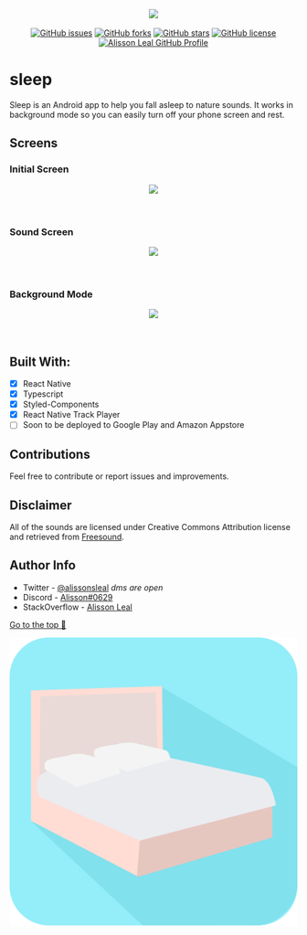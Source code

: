 <p align="center">
  <img  max-width="1024" src="https://i.imgur.com/Hjfu4cd.png">
</p>

<p align="center">
    <a href="https://github.com/Alissonsleal/sleep/issues"><img alt="GitHub issues" src="https://img.shields.io/github/issues/Alissonsleal/sleep?color=sucess&style=flat-square"></a>
    <a href="https://github.com/Alissonsleal/sleep/network"><img alt="GitHub forks" src="https://img.shields.io/github/forks/Alissonsleal/sleep?color=sucess&style=flat-square"></a>
    <a href="https://github.com/Alissonsleal/sleep/stargazers"><img alt="GitHub stars" src="https://img.shields.io/github/stars/Alissonsleal/sleep?color=sucess&style=flat-square"></a>
    <a href="https://github.com/Alissonsleal/sleep/blob/master/LICENSE"><img alt="GitHub license" src="https://img.shields.io/github/license/Alissonsleal/sleep?color=sucess&style=flat-square"></a>
    <a href="https://github.com/Alissonsleal/"><img alt="Alisson Leal GitHub Profile" src="https://img.shields.io/badge/made%20by-Alisson%20Leal-sucess?style=flat-square&logo=appveyor"></a>
</p>

# sleep

Sleep is an Android app to help you fall asleep to nature sounds. It works in background mode so you can easily turn off your phone screen and rest.

<!-- Download Now: [sleep](https://play.google.com/) -->

## Screens

### Initial Screen

  <p align="center">
    <img  max-width="512" src="https://i.imgur.com/N9xGDmr.png">
  </p>
<br />

### Sound Screen

  <p align="center">
    <img  max-width="512" src="https://i.imgur.com/DRVkY0L.png">
  </p>
<br />

### Background Mode

  <p align="center">
    <img  max-width="512" src="https://i.imgur.com/DyFd2rQ.png">
  </p>
<br />

## Built With:

- [x] React Native
- [x] Typescript
- [x] Styled-Components
- [x] React Native Track Player
- [ ] Soon to be deployed to Google Play and Amazon Appstore

## Contributions

Feel free to contribute or report issues and improvements.

## Disclaimer

All of the sounds are licensed under Creative Commons Attribution license and retrieved from [Freesound](https://freesound.org/).

## Author Info

- Twitter - [@alissonsleal](https://twitter.com/alissonsleal) <i>dms are open</i>
- Discord - [Alisson#0629](https://discord.com/)
- StackOverflow - [Alisson Leal](https://stackoverflow.com/users/14122260/alisson-leal)

[Go to the top 🚀](#sleep)

<p align="center">
  <img  max-width="128" src="assets/logo/Logo.svg">
</p>
